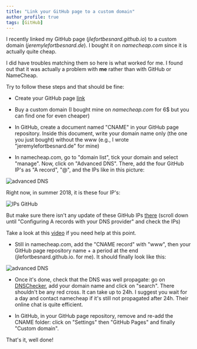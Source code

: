 ```yaml
---
title: "Link your GitHub page to a custom domain"
author_profile: true
tags: [GitHub]
---
```


I recently linked my GitHub page (*jlefortbesnard.github.io*) to a custom domain (*jeremylefortbesnard.de*). I bought it on *namecheap.com* since it is actually quite cheap.


I did have troubles matching them so here is what worked for me. I found out that it was actually a problem with **me** rather than with GitHub or NameCheap.


Try to follow these steps and that should be fine:

* Create your GitHub page [link](/githubpage/)


* Buy a custom domain (I bought mine on *namecheap.com* for 6$ but you can find one for even cheaper)


* In GitHub, create a document named "CNAME" in your GitHub page repository. Inside this document, write your domain name only (the one you just bought) without the www (e.g., I wrote "jeremylefortbesnard.de" for mine)


* In namecheap.com, go to "domain list", tick your domain and select "manage". Now, click on "Advanced DNS". There, add the four GitHub IP's as "A record", "@", and the IPs like in this picture:


<img src="{{ site.url }}{{ site.baseurl }}/images/namecheap.png" alt="advanced DNS">


Right now, in summer 2018, it is these four IP's:


<img src="{{ site.url }}{{ site.baseurl }}/images/ipsgithub.png" alt="IPs GitHub">


But make sure there isn't any update of these GitHub IPs [there](https://help.github.com/articles/setting-up-an-apex-domain/) (scroll down until "Configuring A records with your DNS provider" and check the IPs)


Take a look at this [video](https://www.youtube.com/watch?v=dNbZ826ufKE) if you need help at this point.


* Still in namecheap.com, add the "CNAME record" with "www", then your GitHub page repository name + a period at the end (jlefortbesnard.github.io. for me). It should finally look like this:


<img src="{{ site.url }}{{ site.baseurl }}/images/namecheap.png" alt="advanced DNS">


* Once it's done, check that the DNS was well propagate: go on [DNSChecker](https://dnschecker.org/), add your domain name and click on "search". There shouldn't be any red cross. It can take up to 24h. I suggest you wait for a day and contact namecheap if it's still not propagated after 24h. Their online chat is quite efficient.


* In GitHub, in your GitHub page repository, remove and re-add the CNAME folder: click on "Settings" then "GitHub Pages" and finally "Custom domain".

That's it, well done!
